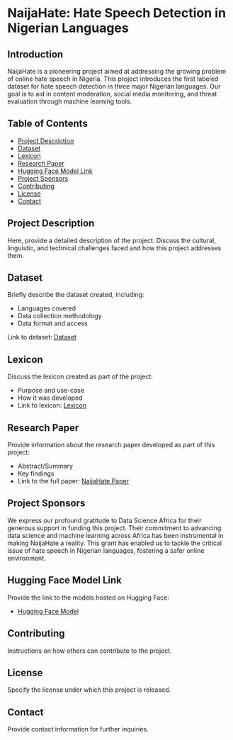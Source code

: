 # NaijaHate: Hate Speech Detection in Nigerian Languages

## Introduction
NaijaHate is a pioneering project aimed at addressing the growing problem of online hate speech in Nigeria. This project introduces the first labeled dataset for hate speech detection in three major Nigerian languages. Our goal is to aid in content moderation, social media monitoring, and threat evaluation through machine learning tools.

## Table of Contents
- [Project Description](#project-description)
- [Dataset](#dataset)
- [Lexicon](#lexicon)
- [Research Paper](#research-paper)
- [Hugging Face Model Link](#hugging-face-model-link)
- [Project Sponsors](#project-sponsors)
- [Contributing](#contributing)
- [License](#license)
- [Contact](#contact)

## Project Description
Here, provide a detailed description of the project. Discuss the cultural, linguistic, and technical challenges faced and how this project addresses them.

## Dataset
Briefly describe the dataset created, including:
- Languages covered
- Data collection methodology
- Data format and access

Link to dataset: [Dataset](<dataset-link>)

## Lexicon
Discuss the lexicon created as part of the project:
- Purpose and use-case
- How it was developed
- Link to lexicon: [Lexicon](<lexicon-link>)

  
## Research Paper
Provide information about the research paper developed as part of this project:
- Abstract/Summary
- Key findings
- Link to the full paper: [NaijaHate Paper](<paper-link>)

## Project Sponsors
We express our profound gratitude to Data Science Africa for their generous support in funding this project. Their commitment to advancing data science and machine learning across Africa has been instrumental in making NaijaHate a reality. This grant has enabled us to tackle the critical issue of hate speech in Nigerian languages, fostering a safer online environment.

## Hugging Face Model Link
Provide the link to the models hosted on Hugging Face:
- [Hugging Face Model](<hugging-face-link>)

## Contributing
Instructions on how others can contribute to the project.

## License
Specify the license under which this project is released.

## Contact
Provide contact information for further inquiries.

